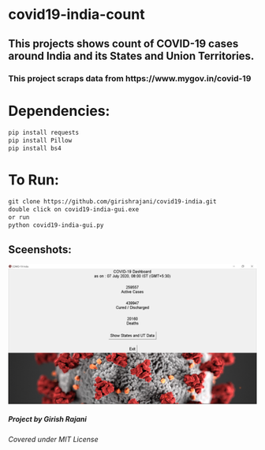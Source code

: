# covid19-india-count
<h2>This projects shows count of COVID-19 cases around India and its States and Union Territories. </h2>
<h3>This project scraps data from https://www.mygov.in/covid-19</h3>
<h1>Dependencies:</h1> 

```
pip install requests
pip install Pillow
pip install bs4
```
<h1> To Run: </h1>

```
git clone https://github.com/girishrajani/covid19-india.git
double click on covid19-india-gui.exe
or run
python covid19-india-gui.py
```
<h2>Sceenshots: </h2>
<img src="/Capture.png">
<h5> Project by Girish Rajani </h5>
<h6> Covered under MIT License </h6>
